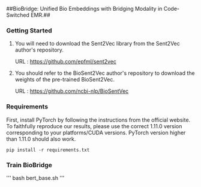 ##BioBridge: Unified Bio Embeddings with Bridging Modality in Code-Switched EMR.##

### Getting Started ###

1. You will need to download the Sent2Vec library from the Sent2Vec author's repository.

    URL : https://github.com/epfml/sent2vec

2. You should refer to the BioSent2Vec author's repository to download the weights of the pre-trained BioSent2Vec. 

   URL : https://github.com/ncbi-nlp/BioSentVec

### Requirements ###
First, install PyTorch by following the instructions from the official website. To faithfully reproduce our results, please use the correct 1.11.0 version corresponding to your platforms/CUDA versions. PyTorch version higher than 1.11.0 should also work.
```
pip install -r requirements.txt
```

### Train BioBridge ###
'''
bash bert_base.sh
'''
